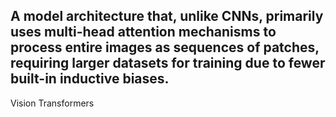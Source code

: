 A model architecture that, unlike CNNs, primarily uses multi-head attention mechanisms to process entire images as sequences of patches, requiring larger datasets for training due to fewer built-in inductive biases.
---
Vision Transformers

